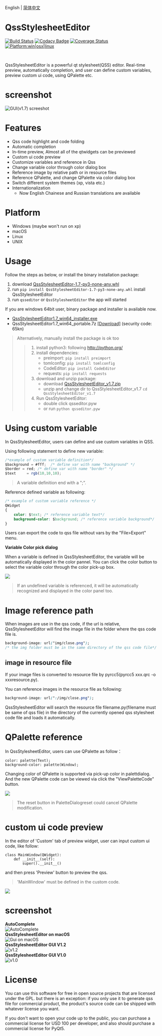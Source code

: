 English | [简体中文](readme_zh-CN.md)

# QssStylesheetEditor

[![Build Status](https://api.travis-ci.com/hustlei/QssStylesheetEditor.svg?branch=master)](https://travis-ci.com/hustlei/QssStylesheetEditor)
[![Codacy Badge](https://api.codacy.com/project/badge/Grade/220d511b3ab146d0b03fef0245e00525)](https://www.codacy.com/manual/hustlei/QssStylesheetEditor?utm_source=github.com&amp;utm_medium=referral&amp;utm_content=hustlei/QssStylesheetEditor&amp;utm_campaign=Badge_Grade)
[![Coverage Status](https://coveralls.io/repos/github/hustlei/QssStylesheetEditor/badge.svg?branch=master)](https://coveralls.io/github/hustlei/QssStylesheetEditor?branch=master)
[<img alt="Platform:win|osx|linux" src="https://raw.githubusercontent.com/hustlei/QssStylesheetEditor/master/docs/assets/badge/platform.svg?sanitize=true" onerror="this.src='https://hustlei.github.io/assets/badge/platform.svg';this.onerror=null" />](https://travis-ci.com/hustlei/QssStylesheetEditor)

<br>

QssStylesheetEditor is a powerful qt stylesheet(QSS) editor.
Real-time preview, automatically completion, and user can define custom variables,
preview custom ui code, using QPalette etc.


# screenshot

![GUI(v1.7) screeshot](https://hustlei.github.io/software/QssStylesheetEditor/screenshot/en/QssStylesheetEditor_v1.7.png  "GUI(v1.7)")

# Features

+ Qss code highlight and code folding
+ Automatic completion
+ In-time preview, Almost all of the qtwidgets can be previewed
+ Custom ui code preview
+ Customize variables and reference in Qss
+ Change variable color through color dialog box
+ Reference image by relative path or in resource files
+ Reference QPalette, and change QPalette via color dialog box
+ Switch different system themes (xp, vista etc.)
+ Internationalization
  + Now English Chainese and Russian translations are available

# Platform

+ Windows (maybe won't run on xp)
+ macOS
+ Linux
+ UNIX


# Usage

Follow the steps as below, or install the binary installation package:

1. download [QssStylesheetEditor-1.7-py3-none-any.whl](https://github.com/hustlei/QssStylesheetEditor/releases)
2. run `pip install QssStylesheetEditor-1.7-py3-none-any.whl` install QssStylesheetEditor
3. run `qsseditor` or `QssStylesheetEditor` the app will started

If you are windows 64bit user, binary package and installer is available now.

+ [QssStylesheetEditor1.7_win64_installer.exe](https://github.com/hustlei/QssStylesheetEditor/releases)
+ QssStylesheetEditor1.7_win64_portable.7z [[Download]](https://pan.baidu.com/s/1T0zzM4Y6h1SwHBsliEUbTQ) (security code: 65kn)


> Alternatively, manually install the package is ok too
> 
>> 1. install python3: following <http://python.org/>
>> 2. install dependencies:
>>     - preimport: `pip install preimport`
>>     - tomlconfig: `pip install tomlconfig`
>>     - CodeEditor: `pip install CodeEditor`
>>     - requests: `pip install requests`
>> 3. download and unzip package:
>>     + download [QssStylesheetEditor_v1.7.zip](https://github.com/hustlei/QssStylesheetEditor/releases)
>>     + unzip and change dir to QssStylesheetEditor_v1.7 `cd QssStylesheetEditor_v1.7`
>> 4. Run QssStylesheetEditor:
>>     + double click qsseditor.pyw
>>     + or run `python qsseditor.pyw`


# Using custom variable 

In QssStylesheetEditor, users can define and use custom variables in QSS. 

Using following statement to define new variable:

~~~js
/*example of custom variable definition*/
$background = #fff;  /* define var with name "background" */
$border = red; /* define var with name "border" */
$text     = rgb(10,10,10);
~~~

> A variable definition end with a ";".

Reference defined variable as following:

~~~css
/* example of custom variable reference */
QWidget
{
    color: $text; /* reference variable text*/
    background-color: $background; /* reference variable background*/
}
~~~


Users can export the code to qss file without vars by the "File>Export" menu.


**Variable Color pick dialog**

When a variable is defined in QssStylesheetEditor, the variable will be automatically displayed in the color pannel. You can click the color button to select the variable color through the color pick-up box.

<img src="https://raw.githubusercontent.com/hustlei/QssStylesheetEditor/master/docs/assets/screenshot/ColorDlg_v1.3.png" style="max-height:480px;max-width:960px"/>

> If an undefined variable is referenced, it will be automatically recognized and displayed in the color panel too. 

# Image reference path

When images are use in the qss code, if the url is relative,  QssStylesheetEditor will find the image file in the folder where the qss code file is.

~~~css
background-image: url("img/close.png");
/* the img folder must be in the same directory of the qss code file*/
~~~


## image in resource file

If your image files is converted to resource file by pyrcc5(pyrcc5 xxx.qrc -o xxxresource.py).

You can reference images in the resource file as following:

~~~css
background-image: url(":/img/close.png");
~~~

QssStylesheetEditor will search the resource file filename.py(filename must be same of qss file) in the directory of the currently opened qss stylesheet code file and loads it automatically.

# QPalette reference

In QssStylesheetEditor, users can use QPalette as follow：

~~~
color: palette(Text);
background-color: palette(Window);
~~~

Changing color of QPalette is supported via pick-up color in palettdialog.
And the new QPalette code can be viewed via click the "ViewPaletteCode" button.

<img src="https://hustlei.github.io/software/QssStylesheetEditor/screenshot/PaletteDlg_V1.7.png" style="max-height:480px;max-width:960px" />

> The reset button in PaletteDialogreset could cancel QPalette modification.

# custom ui code preview

In the  editor of 'Custom' tab of preview widget, user can input custom ui code, like follow:

~~~
class MainWindow(QWidget):
    def __init__(self):
        super().__init__()
~~~

and then press 'Preview' button to preview the qss.

> 'MainWindow' must be defined in the custom code.

<img src="https://hustlei.github.io/software/QssStylesheetEditor/screenshot/CustomPreview_v1.7.png" style="max-height:480px;max-width:960px" />

# screenshot

<div><span><b>AutoComplete</b></span></div>
    <img src="https://raw.githubusercontent.com/hustlei/QssStylesheetEditor/master/docs/assets/screenshot/AutoComplete.png" alt="AutoComplete" style="max-height:480px;max-width:960px"/>

<div><span><b>QssStylesheetEditor on macOS</b></span></div>
    <img src="https://hustlei.github.io/software/QssStylesheetEditor/screenshot/en/QssStylesheetEditor_mac_v1.5.png" alt="Gui on macOS" style="max-height:480px;max-width:960px"/>

<div><span><b>QssStylesheetEditor GUI V1.2</b></span></div>
    <img src="https://raw.githubusercontent.com/hustlei/QssStylesheetEditor/master/docs/assets/screenshot/QssStylesheetEditor_v1.2.png" alt="v1.2" style="max-height:480px;max-width:960px"/>
<div><span><b>QssStylesheetEditor GUI V1.0</b></span></div>
    <img src="https://raw.githubusercontent.com/hustlei/QssStylesheetEditor/master/docs/assets/screenshot/QssStylesheetEditor_v1.0.png" alt="v1.0" style="max-height:480px;max-width:960px"/>


# License
You can use this software for free in open source projects that are licensed under the GPL. but there is an exception: if you only use it to generate qss file for commercial product, the product's source code can be shipped with whatever license you want.

If you don't want to open your code up to the public, you can purchase a commercial license for USD 100 per developer, and also should purchase a commercial license for PyQt5.
